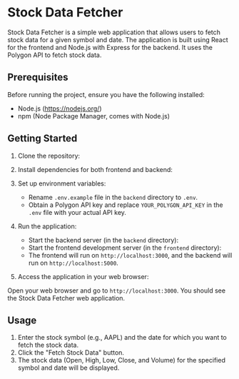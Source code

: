 # Stock Data Fetcher

Stock Data Fetcher is a simple web application that allows users to fetch stock data for a given symbol and date. The application is built using React for the frontend and Node.js with Express for the backend. It uses the Polygon API to fetch stock data.

## Prerequisites

Before running the project, ensure you have the following installed:

- Node.js (https://nodejs.org/)
- npm (Node Package Manager, comes with Node.js)

## Getting Started

1. Clone the repository:
2. Install dependencies for both frontend and backend:
3. Set up environment variables:

   - Rename `.env.example` file in the `backend` directory to `.env`.
   - Obtain a Polygon API key and replace `YOUR_POLYGON_API_KEY` in the `.env` file with your actual API key.

4. Run the application:

   - Start the backend server (in the `backend` directory):
   - Start the frontend development server (in the `frontend` directory):
   - The frontend will run on `http://localhost:3000`, and the backend will run on `http://localhost:5000`.

5. Access the application in your web browser:

Open your web browser and go to `http://localhost:3000`. You should see the Stock Data Fetcher web application.

## Usage

1. Enter the stock symbol (e.g., AAPL) and the date for which you want to fetch the stock data.
2. Click the "Fetch Stock Data" button.
3. The stock data (Open, High, Low, Close, and Volume) for the specified symbol and date will be displayed.

